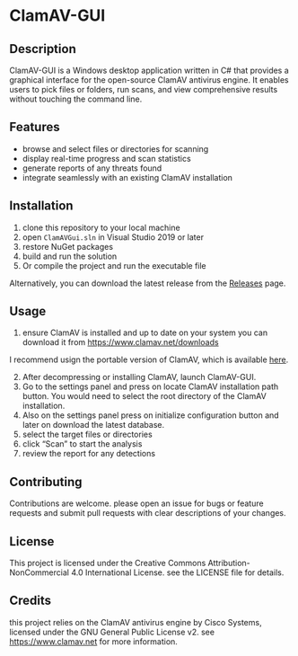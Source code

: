 # ClamAV-GUI

## Description

ClamAV-GUI is a Windows desktop application written in C# that provides a graphical interface for the open-source ClamAV antivirus engine. It enables users to pick files or folders, run scans, and view comprehensive results without touching the command line.

## Features

- browse and select files or directories for scanning  
- display real-time progress and scan statistics  
- generate reports of any threats found  
- integrate seamlessly with an existing ClamAV installation  

## Installation

1. clone this repository to your local machine  
2. open `ClamAVGui.sln` in Visual Studio 2019 or later  
3. restore NuGet packages  
4. build and run the solution  
5. Or compile the project and run the executable file

Alternatively, you can download the latest release from the [Releases](https://github.com/sdksdk/ClamAV-GUI/releases) page.

## Usage

1. ensure ClamAV is installed and up to date on your system you can download it from https://www.clamav.net/downloads

I recommend usign the portable version of ClamAV, which is available [here](https://www.clamav.net/downloads/production/clamav-1.4.3.win.x64.zip).

2. After decompressing or installing ClamAV, launch ClamAV-GUI.
3. Go to the settings panel and press on locate ClamAV installation path button.
You would need to select the root directory of the ClamAV installation.
4. Also on the settings panel press on initialize configuration button and later on download the latest database.
4. select the target files or directories  
5. click “Scan” to start the analysis  
6. review the report for any detections  

## Contributing

Contributions are welcome. please open an issue for bugs or feature requests and submit pull requests with clear descriptions of your changes.

## License

This project is licensed under the Creative Commons Attribution-NonCommercial 4.0 International License. see the LICENSE file for details.

## Credits

this project relies on the ClamAV antivirus engine by Cisco Systems, licensed under the GNU General Public License v2. see https://www.clamav.net for more information.

